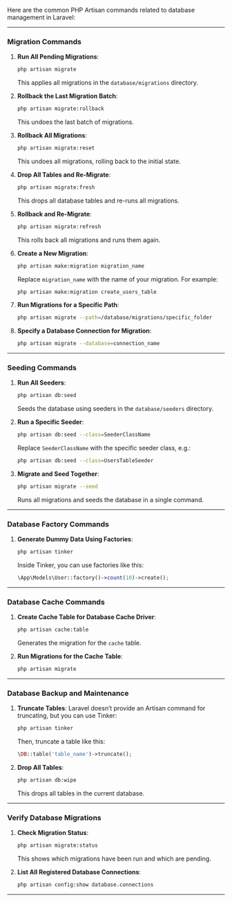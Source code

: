 
Here are the common PHP Artisan commands related to database management in Laravel:

---

### **Migration Commands**
1. **Run All Pending Migrations**:
   ```bash
   php artisan migrate
   ```
   This applies all migrations in the `database/migrations` directory.

2. **Rollback the Last Migration Batch**:
   ```bash
   php artisan migrate:rollback
   ```
   This undoes the last batch of migrations.

3. **Rollback All Migrations**:
   ```bash
   php artisan migrate:reset
   ```
   This undoes all migrations, rolling back to the initial state.

4. **Drop All Tables and Re-Migrate**:
   ```bash
   php artisan migrate:fresh
   ```
   This drops all database tables and re-runs all migrations.

5. **Rollback and Re-Migrate**:
   ```bash
   php artisan migrate:refresh
   ```
   This rolls back all migrations and runs them again.

6. **Create a New Migration**:
   ```bash
   php artisan make:migration migration_name
   ```
   Replace `migration_name` with the name of your migration. For example:
   ```bash
   php artisan make:migration create_users_table
   ```

7. **Run Migrations for a Specific Path**:
   ```bash
   php artisan migrate --path=/database/migrations/specific_folder
   ```

8. **Specify a Database Connection for Migration**:
   ```bash
   php artisan migrate --database=connection_name
   ```

---

### **Seeding Commands**
1. **Run All Seeders**:
   ```bash
   php artisan db:seed
   ```
   Seeds the database using seeders in the `database/seeders` directory.

2. **Run a Specific Seeder**:
   ```bash
   php artisan db:seed --class=SeederClassName
   ```
   Replace `SeederClassName` with the specific seeder class, e.g.:
   ```bash
   php artisan db:seed --class=UsersTableSeeder
   ```

3. **Migrate and Seed Together**:
   ```bash
   php artisan migrate --seed
   ```
   Runs all migrations and seeds the database in a single command.

---

### **Database Factory Commands**
1. **Generate Dummy Data Using Factories**:
   ```bash
   php artisan tinker
   ```
   Inside Tinker, you can use factories like this:
   ```php
   \App\Models\User::factory()->count(10)->create();
   ```

---

### **Database Cache Commands**
1. **Create Cache Table for Database Cache Driver**:
   ```bash
   php artisan cache:table
   ```
   Generates the migration for the `cache` table.

2. **Run Migrations for the Cache Table**:
   ```bash
   php artisan migrate
   ```

---

### **Database Backup and Maintenance**
1. **Truncate Tables**:
   Laravel doesn’t provide an Artisan command for truncating, but you can use Tinker:
   ```bash
   php artisan tinker
   ```
   Then, truncate a table like this:
   ```php
   \DB::table('table_name')->truncate();
   ```

2. **Drop All Tables**:
   ```bash
   php artisan db:wipe
   ```
   This drops all tables in the current database.

---

### **Verify Database Migrations**
1. **Check Migration Status**:
   ```bash
   php artisan migrate:status
   ```
   This shows which migrations have been run and which are pending.

2. **List All Registered Database Connections**:
   ```bash
   php artisan config:show database.connections
   ```

---

